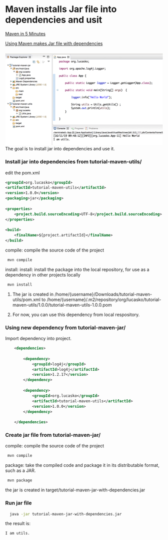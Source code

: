 Maven installs Jar file into dependencies and usit
==================================

[Maven in 5 Minutes](https://maven.apache.org/guides/getting-started/maven-in-five-minutes.html)

[Using Maven makes Jar file with dependencies](https://github.com/lucasko-tw/maven-jar-with-dependencies)


### 
![arch.png](https://github.com/lucasko-tw/maven-install-jar-into-dependencies/blob/master/arch.png)
The goal is to install jar into dependencies and use it.



### Install jar into dependencies from tutorial-maven-utils/

edit the pom.xml

```XML
<groupId>org.lucasko</groupId>
<artifactId>tutorial-maven-utils</artifactId>
<version>1.0.0</version>
<packaging>jar</packaging>

<properties>
	<project.build.sourceEncoding>UTF-8</project.build.sourceEncoding>
</properties>

<build>
	<finalName>${project.artifactId}</finalName> 
</build>
```


compile: compile the source code of the project
 
```sh
 mvn compile
```

install: install: install the package into the local repository, for use as a dependency in other projects locally

```sh
 mvn install
```

1. The jar is created in  /home/{username}/Downloads/tutorial-maven-utils/pom.xml to /home/{username}/.m2/repository/org/lucasko/tutorial-maven-utils/1.0.0/tutorial-maven-utils-1.0.0.pom

2. For now, you can use this dependency from local respository.




### Using new dependency from tutorial-maven-jar/

Import dependency into project.

```xml
	<dependencies>

		<dependency>
			<groupId>log4j</groupId>
			<artifactId>log4j</artifactId>
			<version>1.2.17</version>
		</dependency>

		<dependency>
			<groupId>org.lucasko</groupId>
			<artifactId>tutorial-maven-utils</artifactId>
			<version>1.0.0</version>
		</dependency>

	</dependencies>
```


### Create jar file from tutorial-maven-jar/

compile: compile the source code of the project
 
```sh
 mvn compile
```

package: take the compiled code and package it in its distributable format, such as a JAR.

```sh
 mvn package
```
the jar is created in target/tutorial-maven-jar-with-dependencies.jar

### Run jar file

```sh
  java -jar tutorial-maven-jar-with-dependencies.jar
```

the result is:

	I am utils.



